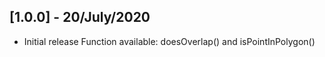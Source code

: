 ## [1.0.0] - 20/July/2020

* Initial release Function available: doesOverlap() and isPointInPolygon()
